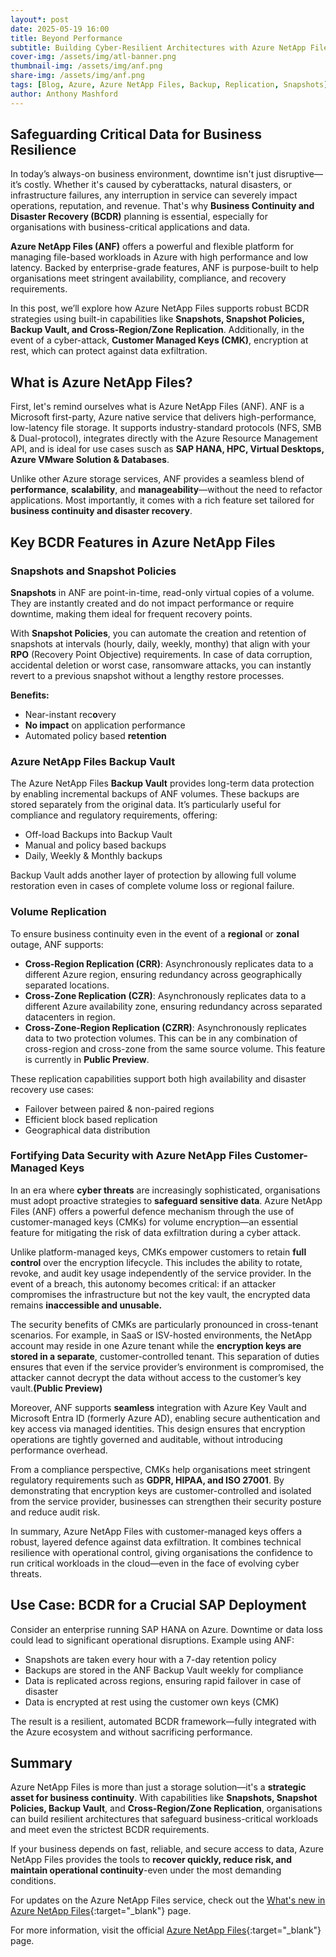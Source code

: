 ```yaml
---
layout*: post
date: 2025-05-19 16:00
title: Beyond Performance
subtitle: Building Cyber-Resilient Architectures with Azure NetApp Files
cover-img: /assets/img/atl-banner.png
thumbnail-img: /assets/img/anf.png
share-img: /assets/img/anf.png
tags: [Blog, Azure, Azure NetApp Files, Backup, Replication, Snapshots]
author: Anthony Mashford
---
```


## Safeguarding Critical Data for Business Resilience

In today’s always-on business environment, downtime isn't just disruptive—it’s costly. Whether it's caused by cyberattacks, natural disasters, or infrastructure failures, any interruption in service can severely impact operations, reputation, and revenue. That's why **Business Continuity and Disaster Recovery (BCDR)** planning is essential, especially for organisations with business-critical applications and data.

**Azure NetApp Files (ANF)** offers a powerful and flexible platform for managing file-based workloads in Azure with high performance and low latency. Backed by enterprise-grade features, ANF is purpose-built to help organisations meet stringent availability, compliance, and recovery requirements.

In this post, we’ll explore how Azure NetApp Files supports robust BCDR strategies using built-in capabilities like **Snapshots, Snapshot Policies, Backup Vault, and Cross-Region/Zone Replication**. Additionally, in the event of a cyber-attack, **Customer Managed Keys (CMK)**,  encryption at rest, which can protect against data exfiltration.

## What is Azure NetApp Files?

First, let's remind ourselves what is Azure NetApp Files (ANF). ANF is a Microsoft first-party, Azure native service that delivers high-performance, low-latency file storage. It supports industry-standard protocols (NFS, SMB & Dual-protocol), integrates directly with the Azure Resource Management API, and is ideal for use cases susch as **SAP HANA, HPC, Virtual Desktops, Azure VMware Solution & Databases**.

Unlike other Azure storage services, ANF provides a seamless blend of **performance**, **scalability**, and **manageability**—without the need to refactor applications. Most importantly, it comes with a rich feature set tailored for **business continuity and disaster recovery**.

## Key BCDR Features in Azure NetApp Files

### Snapshots and Snapshot Policies

**Snapshots** in ANF are point-in-time, read-only virtual copies of a volume. They are instantly created and do not impact performance or require downtime, making them ideal for frequent recovery points.

With **Snapshot Policies**, you can automate the creation and retention of snapshots at intervals (hourly, daily, weekly, monthy) that align with your **RPO** (Recovery Point Objective) requirements. In case of data corruption, accidental deletion or worst case, ransomware attacks, you can instantly revert to a previous snapshot without a lengthy restore processes.

**Benefits:**

- Near-instant rec**o**very
- **No impact** on application performance
- Automated policy based **retention**

### Azure NetApp Files Backup Vault

The Azure NetApp Files **Backup Vault** provides long-term data protection by enabling incremental backups of ANF volumes. These backups are stored separately from the original data. It’s particularly useful for compliance and regulatory requirements, offering:

- Off-load Backups into Backup Vault
- Manual and policy based backups
- Daily, Weekly & Monthly backups

Backup Vault adds another layer of protection by allowing full volume restoration even in cases of complete volume loss or regional failure.

### Volume Replication

To ensure business continuity even in the event of a **regional** or **zonal** outage, ANF supports:

- **Cross-Region Replication (CRR)**: Asynchronously replicates data to a different Azure region, ensuring redundancy across geographically separated locations.
- **Cross-Zone Replication (CZR)**: Asynchronously replicates data to a different Azure availability zone, ensuring redundancy across separated datacenters in region.
- **Cross-Zone-Region Replication (CZRR)**: Asynchronously replicates data to two protection volumes. This can be in any combination of cross-region and cross-zone from the same source volume. This feature is currently in **Public Preview**.

These replication capabilities support both high availability and disaster recovery use cases:

- Failover between paired & non-paired regions
- Efficient block based replication
- Geographical data distribution

### Fortifying Data Security with Azure NetApp Files Customer-Managed Keys

In an era where **cyber threats** are increasingly sophisticated, organisations must adopt proactive strategies to **safeguard sensitive data**. Azure NetApp Files (ANF) offers a powerful defence mechanism through the use of customer-managed keys (CMKs) for volume encryption—an essential feature for mitigating the risk of data exfiltration during a cyber attack.

Unlike platform-managed keys, CMKs empower customers to retain **full control** over the encryption lifecycle. This includes the ability to rotate, revoke, and audit key usage independently of the service provider. In the event of a breach, this autonomy becomes critical: if an attacker compromises the infrastructure but not the key vault, the encrypted data remains **inaccessible and unusable.**

The security benefits of CMKs are particularly pronounced in cross-tenant scenarios. For example, in SaaS or ISV-hosted environments, the NetApp account may reside in one Azure tenant while the **encryption keys are stored in a separate**, customer-controlled tenant. This separation of duties ensures that even if the service provider’s environment is compromised, the attacker cannot decrypt the data without access to the customer’s key vault.**(Public Preview)**

Moreover, ANF supports **seamless** integration with Azure Key Vault and Microsoft Entra ID (formerly Azure AD), enabling secure authentication and key access via managed identities. This design ensures that encryption operations are tightly governed and auditable, without introducing performance overhead.

From a compliance perspective, CMKs help organisations meet stringent regulatory requirements such as **GDPR, HIPAA, and ISO 27001**. By demonstrating that encryption keys are customer-controlled and isolated from the service provider, businesses can strengthen their security posture and reduce audit risk.

In summary, Azure NetApp Files with customer-managed keys offers a robust, layered defence against data exfiltration. It combines technical resilience with operational control, giving organisations the confidence to run critical workloads in the cloud—even in the face of evolving cyber threats.

## Use Case: BCDR for a Crucial SAP Deployment

Consider an enterprise running SAP HANA on Azure. Downtime or data loss could lead to significant operational disruptions. Example using ANF:

- Snapshots are taken every hour with a 7-day retention policy
- Backups are stored in the ANF Backup Vault weekly for compliance
- Data is replicated across regions, ensuring rapid failover in case of disaster
- Data is encrypted at rest using the customer own keys (CMK)

The result is a resilient, automated BCDR framework—fully integrated with the Azure ecosystem and without sacrificing performance.

## Summary

Azure NetApp Files is more than just a storage solution—it's a **strategic asset for business continuity**. With capabilities like **Snapshots, Snapshot Policies, Backup Vault**, and **Cross-Region/Zone Replication**, organisations can build resilient architectures that safeguard business-critical workloads and meet even the strictest BCDR requirements.

If your business depends on fast, reliable, and secure access to data, Azure NetApp Files provides the tools to **recover quickly, reduce risk, and maintain operational continuity**-even under the most demanding conditions.

For updates on the Azure NetApp Files service, check out the [What's new in Azure NetApp Files](https://learn.microsoft.com/en-us/azure/azure-netapp-files/whats-new){:target="_blank"} page.

For more information, visit the official [Azure NetApp Files](https://azure.microsoft.com/en-us/services/netapp/){:target="_blank"} page.
